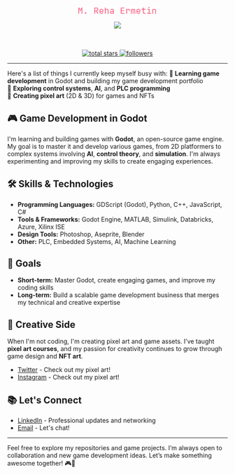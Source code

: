 <p align="center">
  <a href="https://github.com/rehawild">
    <img src="https://github.com/rehawild/rehawild/blob/main/m.reha.ermetin.png" alt="rehawild" />
  </a>
</p>

<p align="center">
  <a href="https://github.com/rehawild">
    <img src="https://readme-typing-svg.demolab.com/?lines=Game%20Developer;Pixel%20Artist;Electrical%20Engineer&font=Fira%20Code&center=true&width=440&height=45&color=00FF00&vCenter=true&pause=1000&size=22" />
  </a>
</p>

<br/>

<p align="center">
  <a href="https://github.com/rehawild?tab=repositories&sort=stargazers">
    <img alt="total stars" title="Total stars on GitHub" src="https://custom-icon-badges.demolab.com/github/stars/rehawild?color=55960c&style=for-the-badge&labelColor=488207&logo=star"/>
  </a>
  <a href="https://github.com/rehawild?tab=followers">
    <img alt="followers" title="Follow me on Github" src="https://custom-icon-badges.demolab.com/github/followers/rehawild?color=236ad3&labelColor=1155ba&style=for-the-badge&logo=person-add&label=Follow&logoColor=white"/>
  </a>
</p>

---

Here's a list of things I currently keep myself busy with:
🌱 **Learning game development** in Godot and building my game development portfolio  
💼 **Exploring control systems**, **AI**, and **PLC programming**  
🎨 **Creating pixel art** (2D & 3D) for games and NFTs

## 🎮 Game Development in Godot
I'm learning and building games with **Godot**, an open-source game engine. My goal is to master it and develop various games, from 2D platformers to complex systems involving **AI**, **control theory**, and **simulation**. I'm always experimenting and improving my skills to create engaging experiences.

## 🛠️ Skills & Technologies
- **Programming Languages:** GDScript (Godot), Python, C++, JavaScript, C#
- **Tools & Frameworks:** Godot Engine, MATLAB, Simulink, Databricks, Azure, Xilinx ISE
- **Design Tools:** Photoshop, Aseprite, Blender
- **Other:** PLC, Embedded Systems, AI, Machine Learning

## 🚀 Goals
- **Short-term:** Master Godot, create engaging games, and improve my coding skills  
- **Long-term:** Build a scalable game development business that merges my technical and creative expertise

## 🎨 Creative Side
When I'm not coding, I'm creating pixel art and game assets. I’ve taught **pixel art courses**, and my passion for creativity continues to grow through game design and **NFT art**.

- [Twitter](https://twitter.com/exceptrea) - Check out my pixel art!
- [Instagram](https://instagram.com/exceptrea) - Check out my pixel art!

## 📚 Let's Connect
- [LinkedIn](https://www.linkedin.com/in/metinrehaermetin/) - Professional updates and networking  
- [Email](mailto:rehawild@gmail.com) - Let's chat!

---

Feel free to explore my repositories and game projects. I’m always open to collaboration and new game development ideas. Let’s make something awesome together! 🎮🌟
